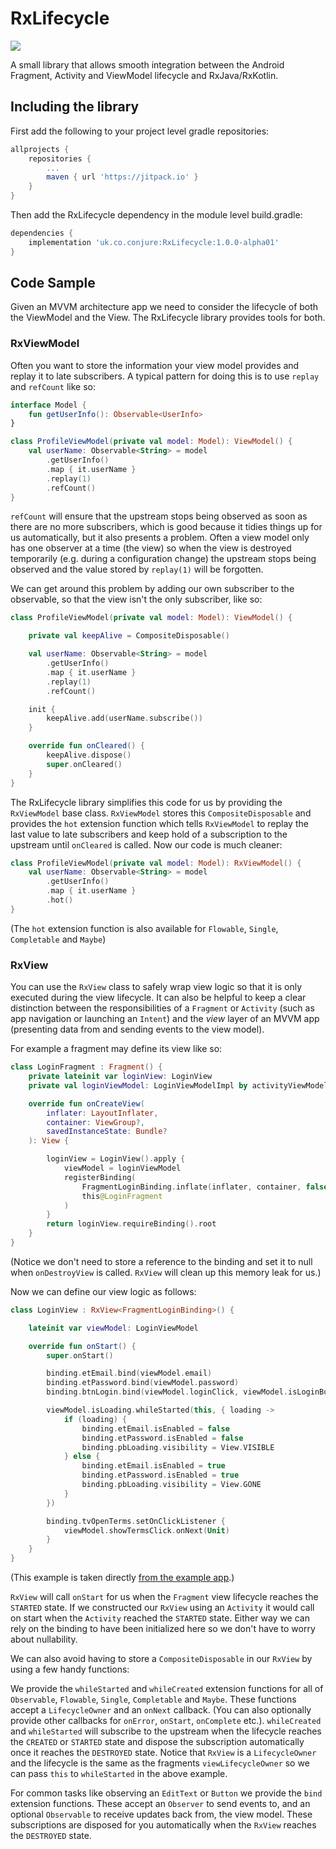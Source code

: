 # RxLifecycle
[![](https://jitpack.io/v/uk.co.conjure/RxLifecycle.svg)](https://jitpack.io/#uk.co.conjure/RxLifecycle)

A small library that allows smooth integration between the Android Fragment, Activity and ViewModel lifecycle and RxJava/RxKotlin.

## Including the library

First add the following to your project level gradle repositories:

```gradle
allprojects {
	repositories {
		...
		maven { url 'https://jitpack.io' }
	}
}
```

Then add the RxLifecycle dependency in the module level build.gradle:

```gradle
dependencies {
	implementation 'uk.co.conjure:RxLifecycle:1.0.0-alpha01'
}
```

## Code Sample

Given an MVVM architecture app we need to consider the lifecycle of both the ViewModel and the View. The RxLifecycle library provides tools for both.

### RxViewModel

Often you want to store the information your view model provides and replay it to late subscribers. A typical pattern for doing this is to use `replay` and `refCount` like so:

```kotlin
interface Model {
	fun getUserInfo(): Observable<UserInfo>
}

class ProfileViewModel(private val model: Model): ViewModel() {
	val userName: Observable<String> = model
		.getUserInfo()
		.map { it.userName }
		.replay(1)
		.refCount()
}
```

`refCount` will ensure that the upstream stops being observed as soon as there are no more subscribers, which is good because it tidies things up for us automatically, but it also presents a problem. Often a view model only has one observer at a time (the view) so when the view is destroyed temporarily (e.g. during a configuration change) the upstream stops being observed and the value stored by `replay(1)` will be forgotten. 

We can get around this problem by adding our own subscriber to the observable, so that the view isn't the only subscriber, like so:

```kotlin
class ProfileViewModel(private val model: Model): ViewModel() {

	private val keepAlive = CompositeDisposable()

	val userName: Observable<String> = model
		.getUserInfo()
		.map { it.userName }
		.replay(1)
		.refCount()

	init {
		keepAlive.add(userName.subscribe())
	}

	override fun onCleared() {
		keepAlive.dispose()
		super.onCleared()
	}
}
```

The RxLifecycle library simplifies this code for us by providing the `RxViewModel` base class. `RxViewModel` stores this `CompositeDisposable` and provides the `hot` extension function which tells `RxViewModel` to replay the last value to late subscribers and keep hold of a subscription to the upstream until `onCleared` is called. Now our code is much cleaner:

```kotlin
class ProfileViewModel(private val model: Model): RxViewModel() {
	val userName: Observable<String> = model
		.getUserInfo()
		.map { it.userName }
		.hot()
}
```

(The `hot` extension function is also available for `Flowable`, `Single`, `Completable` and `Maybe`)


### RxView

You can use the `RxView` class to safely wrap view logic so that it is only executed during the view lifecycle. It can also be helpful to keep a clear distinction between the responsibilities of a `Fragment` or `Activity` (such as app navigation or launching an `Intent`) and the *view* layer of an MVVM app (presenting data from and sending events to the view model).

For example a fragment may define its view like so: 

```kotlin
class LoginFragment : Fragment() {
    private lateinit var loginView: LoginView
    private val loginViewModel: LoginViewModelImpl by activityViewModels()

    override fun onCreateView(
        inflater: LayoutInflater,
        container: ViewGroup?,
        savedInstanceState: Bundle?
    ): View {

        loginView = LoginView().apply {
            viewModel = loginViewModel
            registerBinding(
                FragmentLoginBinding.inflate(inflater, container, false),
                this@LoginFragment
            )
        }
        return loginView.requireBinding().root
    }
}
```

(Notice we don't need to store a reference to the binding and set it to null when `onDestroyView` is called. `RxView` will clean up this memory leak for us.)

Now we can define our view logic as follows: 

```kotlin
class LoginView : RxView<FragmentLoginBinding>() {

    lateinit var viewModel: LoginViewModel

    override fun onStart() {
        super.onStart()

        binding.etEmail.bind(viewModel.email)
        binding.etPassword.bind(viewModel.password)
        binding.btnLogin.bind(viewModel.loginClick, viewModel.isLoginButtonEnabled)

        viewModel.isLoading.whileStarted(this, { loading ->
            if (loading) {
                binding.etEmail.isEnabled = false
                binding.etPassword.isEnabled = false
                binding.pbLoading.visibility = View.VISIBLE
            } else {
                binding.etEmail.isEnabled = true
                binding.etPassword.isEnabled = true
                binding.pbLoading.visibility = View.GONE
            }
        })

        binding.tvOpenTerms.setOnClickListener {
            viewModel.showTermsClick.onNext(Unit)
        }
    }
}
```

(This example is taken directly [from the example app](https://github.com/conjure/RxLifecycle/blob/main/rxlifecycleexampleapp/src/main/java/co/uk/conjure/rxlifecycle/exampleapp/LoginView.kt).)

`RxView` will call `onStart` for us when the `Fragment` view lifecycle reaches the `STARTED` state. If we constructed our `RxView` using an `Activity` it would call on start when the `Activity` reached the `STARTED` state. Either way we can rely on the binding to have been initialized here so we don't have to worry about nullability.

We can also avoid having to store a `CompositeDisposable` in our `RxView` by using a few handy functions:

We provide the `whileStarted` and `whileCreated` extension functions for all of `Observable`, `Flowable`, `Single`, `Completable` and `Maybe`. These functions accept a `LifecycleOwner` and an `onNext` callback. (You can also optionally provide other callbacks for `onError`, `onStart`, `onComplete` etc.). `whileCreated` and `whileStarted` will subscribe to the upstream when the lifecycle reaches the `CREATED` or `STARTED` state and dispose the subscription automatically once it reaches the `DESTROYED` state. Notice that `RxView` is a `LifecycleOwner` and the lifecycle is the same as the fragments `viewLifecycleOwner` so we can pass `this` to `whileStarted` in the above example.

For common tasks like observing an `EditText` or `Button` we provide the `bind` extension functions. These accept an `Observer` to send events to, and an optional `Observable` to receive updates back from, the view model. These subscriptions are disposed for you automatically when the `RxView` reaches the `DESTROYED` state.

